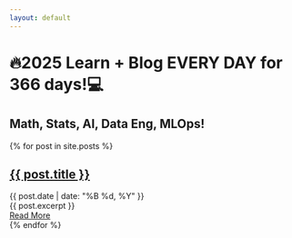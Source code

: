 ```yaml
---
layout: default
---
```


# 🔥2025 Learn + Blog EVERY DAY for 366 days!💻

## Math, Stats, AI, Data Eng, MLOps!

<div class="posts">
  {% for post in site.posts %}
    <article class="post">
      <h2><a href="{{ post.url }}">{{ post.title }}</a></h2>
      <div class="date">{{ post.date | date: "%B %d, %Y" }}</div>
      <div class="entry">{{ post.excerpt }}</div>
      <a href="{{ post.url }}" class="read-more">Read More</a>
    </article>
  {% endfor %}
</div>